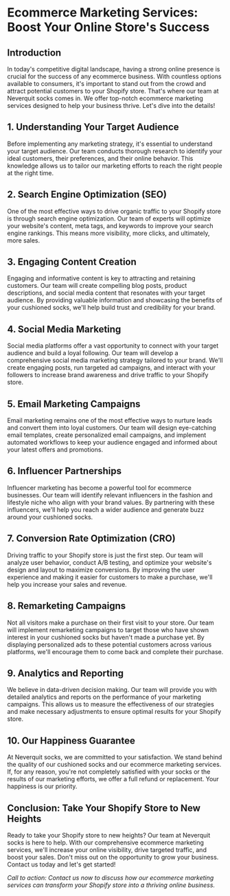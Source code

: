 # Ecommerce Marketing Services: Boost Your Online Store's Success

## Introduction

In today's competitive digital landscape, having a strong online presence is crucial for the success of any ecommerce business. With countless options available to consumers, it's important to stand out from the crowd and attract potential customers to your Shopify store. That's where our team at Neverquit socks comes in. We offer top-notch ecommerce marketing services designed to help your business thrive. Let's dive into the details!

## 1. Understanding Your Target Audience

Before implementing any marketing strategy, it's essential to understand your target audience. Our team conducts thorough research to identify your ideal customers, their preferences, and their online behavior. This knowledge allows us to tailor our marketing efforts to reach the right people at the right time.

## 2. Search Engine Optimization (SEO)

One of the most effective ways to drive organic traffic to your Shopify store is through search engine optimization. Our team of experts will optimize your website's content, meta tags, and keywords to improve your search engine rankings. This means more visibility, more clicks, and ultimately, more sales.

## 3. Engaging Content Creation

Engaging and informative content is key to attracting and retaining customers. Our team will create compelling blog posts, product descriptions, and social media content that resonates with your target audience. By providing valuable information and showcasing the benefits of your cushioned socks, we'll help build trust and credibility for your brand.

## 4. Social Media Marketing

Social media platforms offer a vast opportunity to connect with your target audience and build a loyal following. Our team will develop a comprehensive social media marketing strategy tailored to your brand. We'll create engaging posts, run targeted ad campaigns, and interact with your followers to increase brand awareness and drive traffic to your Shopify store.

## 5. Email Marketing Campaigns

Email marketing remains one of the most effective ways to nurture leads and convert them into loyal customers. Our team will design eye-catching email templates, create personalized email campaigns, and implement automated workflows to keep your audience engaged and informed about your latest offers and promotions.

## 6. Influencer Partnerships

Influencer marketing has become a powerful tool for ecommerce businesses. Our team will identify relevant influencers in the fashion and lifestyle niche who align with your brand values. By partnering with these influencers, we'll help you reach a wider audience and generate buzz around your cushioned socks.

## 7. Conversion Rate Optimization (CRO)

Driving traffic to your Shopify store is just the first step. Our team will analyze user behavior, conduct A/B testing, and optimize your website's design and layout to maximize conversions. By improving the user experience and making it easier for customers to make a purchase, we'll help you increase your sales and revenue.

## 8. Remarketing Campaigns

Not all visitors make a purchase on their first visit to your store. Our team will implement remarketing campaigns to target those who have shown interest in your cushioned socks but haven't made a purchase yet. By displaying personalized ads to these potential customers across various platforms, we'll encourage them to come back and complete their purchase.

## 9. Analytics and Reporting

We believe in data-driven decision making. Our team will provide you with detailed analytics and reports on the performance of your marketing campaigns. This allows us to measure the effectiveness of our strategies and make necessary adjustments to ensure optimal results for your Shopify store.

## 10. Our Happiness Guarantee

At Neverquit socks, we are committed to your satisfaction. We stand behind the quality of our cushioned socks and our ecommerce marketing services. If, for any reason, you're not completely satisfied with your socks or the results of our marketing efforts, we offer a full refund or replacement. Your happiness is our priority.

## Conclusion: Take Your Shopify Store to New Heights

Ready to take your Shopify store to new heights? Our team at Neverquit socks is here to help. With our comprehensive ecommerce marketing services, we'll increase your online visibility, drive targeted traffic, and boost your sales. Don't miss out on the opportunity to grow your business. Contact us today and let's get started!

*Call to action: Contact us now to discuss how our ecommerce marketing services can transform your Shopify store into a thriving online business.*